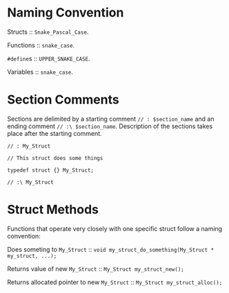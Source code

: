 # Naming Convention

Structs :: `Snake_Pascal_Case`.

Functions :: `snake_case`.

`#define`s :: `UPPER_SNAKE_CASE`.

Variables :: `snake_case`.

# Section Comments

Sections are delimited by a starting comment `// : $section_name` and an ending comment `// :\ $section_name`. Description of the sections takes place after the starting comment.

```
// : My_Struct

// This struct does some things

typedef struct {} My_Struct;

// :\ My_Struct
```

# Struct Methods

Functions that operate very closely with one specific struct follow a naming convention:

Does someting to `My_Struct` :: `void my_struct_do_something(My_Struct * my_struct, ...);`

Returns value of new `My_Struct` :: `My_Struct my_struct_new();`

Returns allocated pointer to new `My_Struct` :: `My_Struct my_struct_alloc();`
